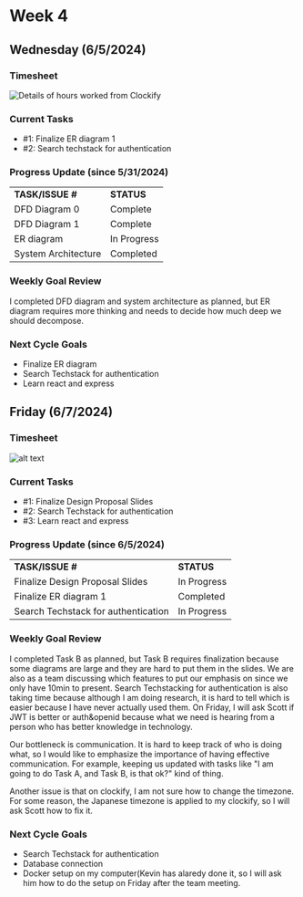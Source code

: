 

# Week 4

## Wednesday (6/5/2024)

### Timesheet
![Details of hours worked from Clockify](https://github.com/UBCO-COSC499-Summer-2024/team-6-capstone-team_6ix/blob/weekly-logs/docs/weekly%20logs/Subaru%20Sakashita/ClockifyImages/Clockify_Week4_2.png)

### Current Tasks
  * #1: Finalize ER diagram 1
  * #2: Search techstack for authentication

### Progress Update (since 5/31/2024)
<table>
    <tr>
        <td><strong>TASK/ISSUE #</strong>
        </td>
        <td><strong>STATUS</strong>
        </td>
    </tr>
    <tr>
        <!-- Task/Issue # -->
        <td>DFD Diagram 0
        </td>
        <!-- Status -->
        <td>Complete
        </td>
    </tr>
    <tr>
        <!-- Task/Issue # -->
        <td>DFD Diagram 1
        </td>
        <!-- Status -->
        <td>Complete
        </td>
    </tr>
    <tr>
        <!-- Task/Issue # -->
        <td>ER diagram
        </td>
        <!-- Status -->
        <td>In Progress
        </td>
    </tr>
     <tr>
        <!-- Task/Issue # -->
        <td>System Architecture
        </td>
        <!-- Status -->
        <td>Completed
        </td>
    </tr>
</table>

### Weekly Goal Review
I completed DFD diagram and system architecture as planned, but ER diagram requires more thinking and needs to decide how much deep we should decompose.  

### Next Cycle Goals
  * Finalize ER diagram
  * Search Techstack for authentication
  * Learn react and express

<!--------------------------------------------------------------------------------------------------------------------------------------------------------------------------------------------->
## Friday (6/7/2024)

### Timesheet
![alt text](https://github.com/UBCO-COSC499-Summer-2024/team-6-capstone-team_6ix/blob/weekly-logs/docs/weekly%20logs/Subaru%20Sakashita/ClockifyImages/Clockify_Week4_2nd.png)

### Current Tasks
  * #1: Finalize Design Proposal Slides 
  * #2: Search Techstack for authentication
  * #3: Learn react and express

### Progress Update (since 6/5/2024)
<table>
    <tr>
        <td><strong>TASK/ISSUE #</strong>
        </td>
        <td><strong>STATUS</strong>
        </td>
    </tr>
    <tr>
        <!-- Task/Issue # -->
        <td>Finalize Design Proposal Slides 
        </td>
        <!-- Status -->
        <td>In Progress
        </td>
    </tr>
    <tr>
        <!-- Task/Issue # -->
        <td>Finalize ER diagram 1
        </td>
        <!-- Status -->
        <td>Completed
        </td>
    </tr>
    <tr>
        <!-- Task/Issue # -->
        <td>Search Techstack for authentication
        </td>
        <!-- Status -->
        <td>In Progress
        </td>
    </tr>
</table>

### Weekly Goal Review
I completed Task B as planned, but Task B requires finalization because some diagrams are large and they are hard to put them in the slides. We are also as a team discussing which features to put our emphasis on since we only have 10min to present. Search Techstacking for authentication is also taking time because although I am doing research, it is hard to tell which is easier because I have never actually used them. On Friday, I will ask Scott if JWT is better or auth&openid because what we need is hearing from a person who has better knowledge in technology. 

Our bottleneck is communication. It is hard to keep track of who is doing what, so I would like to emphasize the importance of having effective communication. For example, keeping us updated with tasks like "I am going to do Task A, and Task B, is that ok?" kind of thing.

Another issue is that on clockify, I am not sure how to change the timezone. For some reason, the Japanese timezone is applied to my clockify, so I will ask Scott how to fix it. 

### Next Cycle Goals
  * Search Techstack for authentication
  * Database connection
  * Docker setup on my computer(Kevin has alaredy done it, so I will ask him how to do the setup on Friday after the team meeting. 


